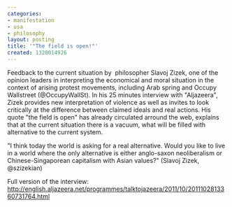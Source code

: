 ```yaml
---
categories:
- manifestation
- usa
- philosophy
layout: posting
title: '"The field is open!"'
created: 1320014926
---
```

<p>Feedback to the current situation by&nbsp; philosopher Slavoj Zizek, one of the opinion leaders in interpreting the economical and moral situation in the context of arising protest movements, including Arab spring and Occupy Wallstreet (@OccupyWallSt). In his 25 minutes interview with "Aljazeera", Zizek provides new interpretation of violence as well as invites to look critically at the difference between claimed ideals and real actions. His quote "the field is open" has already circulated arround the web, explains that at the current situation there is a vacuum, what will be filled with alternative to the current system.</p><p>"I think today the world is asking for a real alternative. Would you like to live in a world where the only alternative is either anglo-saxon neoliberalism or Chinese-Singaporean&nbsp;capitalism with Asian values?" (Slavoj Zizek, @szizekian)<!--break--></p><p>Full version of the interview: <a href="http://english.aljazeera.net/programmes/talktojazeera/2011/10/2011102813360731764.html">http://english.aljazeera.net/programmes/talktojazeera/2011/10/2011102813360731764.html</a></p><p>&nbsp;</p>
